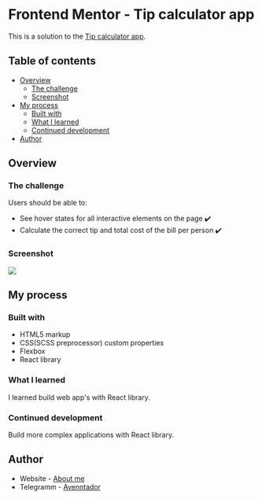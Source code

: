 # Frontend Mentor - Tip calculator app

This is a solution to the [Tip calculator app](https://www.frontendmentor.io/challenges/tip-calculator-app-ugJNGbJUX).

## Table of contents

- [Overview](#overview)
  - [The challenge](#the-challenge)
  - [Screenshot](#screenshot)
- [My process](#my-process)
  - [Built with](#built-with)
  - [What I learned](#what-i-learned)
  - [Continued development](#continued-development)
- [Author](#author)

## Overview

### The challenge

Users should be able to:

- See hover states for all interactive elements on the page :heavy_check_mark:
- Calculate the correct tip and total cost of the bill per person :heavy_check_mark:

### Screenshot

![](https://user-images.githubusercontent.com/29005134/151507727-37e0cbd8-acf2-48bf-b0ac-7922e7e4df24.jpg)

## My process

### Built with

- HTML5 markup
- CSS(SCSS preprocessor) custom properties
- Flexbox
- React library

### What I learned

I learned build web app's with React library.

### Continued development

Build more complex applications with React library.

## Author

- Website - [About me](https://bgf-cv.ru/)
- Telegramm - [Avenntador](https://t.me/avenntador)
